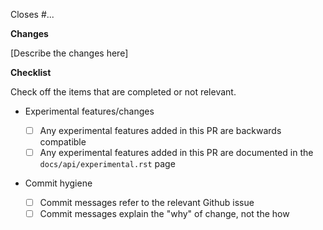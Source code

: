 Closes #...

**Changes**

[Describe the changes here]

**Checklist**

Check off the items that are completed or not relevant.

- Experimental features/changes

  - [ ] Any experimental features added in this PR are backwards compatible
  - [ ] Any experimental features added in this PR are documented in the `docs/api/experimental.rst` page

- Commit hygiene

  - [ ] Commit messages refer to the relevant Github issue
  - [ ] Commit messages explain the "why" of change, not the how

